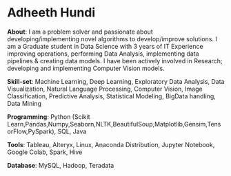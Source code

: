 # Adheeth Hundi

**About**: I am a problem solver and passionate about developing/implementing novel algorithms to develop/improve solutions. I am a Graduate student in Data Science with 3 years of IT Experience improving operations, performing Data Analysis, implementing data pipelines & creating data models. I have been actively involved in Research; developing and implementing Computer Vision models. 

**Skill-set**: Machine Learning, Deep Learning, Exploratory Data Analysis, Data Visualization, Natural Language Processing, Computer Vision, Image Classification, Predictive Analysis, Statistical Modeling, BigData handling, Data Mining

**Programming**: Python (Scikit Learn,Pandas,Numpy,Seaborn,NLTK,BeautifulSoup,Matplotlib,Gensim,TensorFlow,PySpark), SQL, Java

**Tools**: Tableau, Alteryx, Linux, Anaconda Distribution, Jupyter Notebook, Google Colab, Spark, Hive

**Database**: MySQL, Hadoop, Teradata
